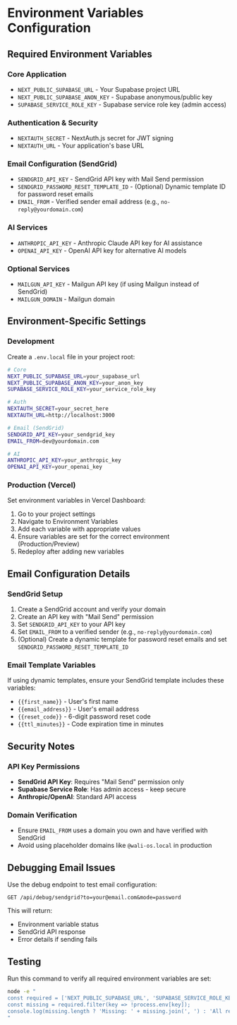 # Environment Variables Configuration

## Required Environment Variables

### Core Application
- `NEXT_PUBLIC_SUPABASE_URL` - Your Supabase project URL
- `NEXT_PUBLIC_SUPABASE_ANON_KEY` - Supabase anonymous/public key
- `SUPABASE_SERVICE_ROLE_KEY` - Supabase service role key (admin access)

### Authentication & Security
- `NEXTAUTH_SECRET` - NextAuth.js secret for JWT signing
- `NEXTAUTH_URL` - Your application's base URL

### Email Configuration (SendGrid)
- `SENDGRID_API_KEY` - SendGrid API key with Mail Send permission
- `SENDGRID_PASSWORD_RESET_TEMPLATE_ID` - (Optional) Dynamic template ID for password reset emails
- `EMAIL_FROM` - Verified sender email address (e.g., `no-reply@yourdomain.com`)

### AI Services
- `ANTHROPIC_API_KEY` - Anthropic Claude API key for AI assistance
- `OPENAI_API_KEY` - OpenAI API key for alternative AI models

### Optional Services
- `MAILGUN_API_KEY` - Mailgun API key (if using Mailgun instead of SendGrid)
- `MAILGUN_DOMAIN` - Mailgun domain

## Environment-Specific Settings

### Development
Create a `.env.local` file in your project root:

```bash
# Core
NEXT_PUBLIC_SUPABASE_URL=your_supabase_url
NEXT_PUBLIC_SUPABASE_ANON_KEY=your_anon_key
SUPABASE_SERVICE_ROLE_KEY=your_service_role_key

# Auth
NEXTAUTH_SECRET=your_secret_here
NEXTAUTH_URL=http://localhost:3000

# Email (SendGrid)
SENDGRID_API_KEY=your_sendgrid_key
EMAIL_FROM=dev@yourdomain.com

# AI
ANTHROPIC_API_KEY=your_anthropic_key
OPENAI_API_KEY=your_openai_key
```

### Production (Vercel)
Set environment variables in Vercel Dashboard:
1. Go to your project settings
2. Navigate to Environment Variables
3. Add each variable with appropriate values
4. Ensure variables are set for the correct environment (Production/Preview)
5. Redeploy after adding new variables

## Email Configuration Details

### SendGrid Setup
1. Create a SendGrid account and verify your domain
2. Create an API key with "Mail Send" permission
3. Set `SENDGRID_API_KEY` to your API key
4. Set `EMAIL_FROM` to a verified sender (e.g., `no-reply@yourdomain.com`)
5. (Optional) Create a dynamic template for password reset emails and set `SENDGRID_PASSWORD_RESET_TEMPLATE_ID`

### Email Template Variables
If using dynamic templates, ensure your SendGrid template includes these variables:
- `{{first_name}}` - User's first name
- `{{email_address}}` - User's email address  
- `{{reset_code}}` - 6-digit password reset code
- `{{ttl_minutes}}` - Code expiration time in minutes

## Security Notes

### API Key Permissions
- **SendGrid API Key**: Requires "Mail Send" permission only
- **Supabase Service Role**: Has admin access - keep secure
- **Anthropic/OpenAI**: Standard API access

### Domain Verification
- Ensure `EMAIL_FROM` uses a domain you own and have verified with SendGrid
- Avoid using placeholder domains like `@wali-os.local` in production

## Debugging Email Issues

Use the debug endpoint to test email configuration:
```
GET /api/debug/sendgrid?to=your@email.com&mode=password
```

This will return:
- Environment variable status
- SendGrid API response
- Error details if sending fails

## Testing

Run this command to verify all required environment variables are set:
```bash
node -e "
const required = ['NEXT_PUBLIC_SUPABASE_URL', 'SUPABASE_SERVICE_ROLE_KEY', 'SENDGRID_API_KEY', 'EMAIL_FROM'];
const missing = required.filter(key => !process.env[key]);
console.log(missing.length ? 'Missing: ' + missing.join(', ') : 'All required vars set');
"
```